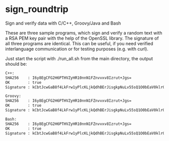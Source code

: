 sign_roundtrip
==============

Sign and verify data with C/C++, Groovy/Java and Bash

These are three sample programs, which sign and verify a random text with a RSA PEM key pair with the 
help of the OpenSSL library. The signature of all three programs are identical. 
This can be useful, if you need verified interlanguage communication or for testing purposes (e.g. with 
curl).

Just start the script with ./run_all.sh from the main directory, the output should be:

```bash
C++: 
SHA256    : I6y8EgCFG2H6PTHVZyHR10nnN1FZnvvxv8Izrut+Jgs=
OK        : true
Signature : kCbtJcwGaB8f4LkFrw1yPlcKLjkQdhBErJisgkpNuLv55sQ1O0bEaV0klrQr9us7BXZOSdIOXS/D20iFhr9Sge9+9weRRNpo+hdoDnC5VagqmuWlenhwG9mMj6//aV8HEeeoIEYljSMQTug4MErSr44+uyyx34B51XlFpbkBtG4lk0oO69ZfYe1EWHqYIeOfySOV14Gek/h4JdR0+CEgWpaqUL1Iz4iztucWid0aas/6GbzswY6zE2+7SIC3jpv4JFU9ehacMcNw7jkWdCVYeUm/2aJuwIbe4cuMmnpIFGAbFhdZ6SkLM5xwmkdgjzvu/a+bbj/Y2kBxmv62t9bhYQ==

Groovy: 
SHA256    : I6y8EgCFG2H6PTHVZyHR10nnN1FZnvvxv8Izrut+Jgs=
OK        : true
Signature : kCbtJcwGaB8f4LkFrw1yPlcKLjkQdhBErJisgkpNuLv55sQ1O0bEaV0klrQr9us7BXZOSdIOXS/D20iFhr9Sge9+9weRRNpo+hdoDnC5VagqmuWlenhwG9mMj6//aV8HEeeoIEYljSMQTug4MErSr44+uyyx34B51XlFpbkBtG4lk0oO69ZfYe1EWHqYIeOfySOV14Gek/h4JdR0+CEgWpaqUL1Iz4iztucWid0aas/6GbzswY6zE2+7SIC3jpv4JFU9ehacMcNw7jkWdCVYeUm/2aJuwIbe4cuMmnpIFGAbFhdZ6SkLM5xwmkdgjzvu/a+bbj/Y2kBxmv62t9bhYQ==

Bash: 
SHA256    : I6y8EgCFG2H6PTHVZyHR10nnN1FZnvvxv8Izrut+Jgs=
OK        : true
Signature : kCbtJcwGaB8f4LkFrw1yPlcKLjkQdhBErJisgkpNuLv55sQ1O0bEaV0klrQr9us7BXZOSdIOXS/D20iFhr9Sge9+9weRRNpo+hdoDnC5VagqmuWlenhwG9mMj6//aV8HEeeoIEYljSMQTug4MErSr44+uyyx34B51XlFpbkBtG4lk0oO69ZfYe1EWHqYIeOfySOV14Gek/h4JdR0+CEgWpaqUL1Iz4iztucWid0aas/6GbzswY6zE2+7SIC3jpv4JFU9ehacMcNw7jkWdCVYeUm/2aJuwIbe4cuMmnpIFGAbFhdZ6SkLM5xwmkdgjzvu/a+bbj/Y2kBxmv62t9bhYQ==

```
